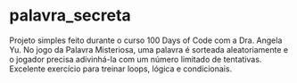 # palavra_secreta
Projeto simples feito durante o curso 100 Days of Code com a Dra. Angela Yu. No jogo da Palavra Misteriosa, uma palavra é sorteada aleatoriamente e o jogador precisa adivinhá-la com um número limitado de tentativas. Excelente exercício para treinar loops, lógica e condicionais.
